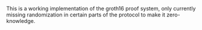 This is a working implementation of the groth16 proof system, only currently missing randomization in certain parts of the protocol to make it zero-knowledge.
